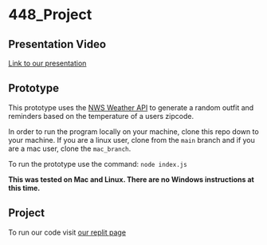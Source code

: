 # 448_Project

## Presentation Video
[Link to our presentation](https://www.youtube.com/watch?v=2mwEGQUwC1w)

## Prototype

This prototype uses the [NWS Weather API](https://www.weather.gov/documentation/services-web-api) to generate a random outfit and reminders based on the temperature of a users zipcode.

In order to run the program locally on your machine, clone this repo down to your machine. If you are a linux user, clone from the `main` branch and if you are a mac user, clone the `mac_branch`.

To run the prototype use the command: `node index.js`


**This was tested on Mac and Linux. There are no Windows instructions at this time.**

## Project

To run our code visit [our replit page](https://replit.com/@filthywench/REELCOLOSETREALFINAL?v=1)
